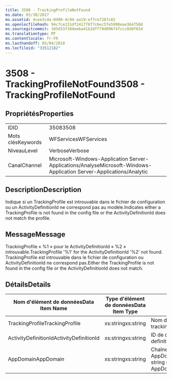```yaml
---
title: 3508 - TrackingProfileNotFound
ms.date: 03/30/2017
ms.assetid: 4cee3c4a-0490-4c94-aa19-ef7ce7287c02
ms.openlocfilehash: 94c7ce231df241778f7c6ec5fe5998eae364750d
ms.sourcegitcommit: 3d5d33f384eeba41b2dff79d096f47ccc8d8f03d
ms.translationtype: MT
ms.contentlocale: fr-FR
ms.lasthandoff: 05/04/2018
ms.locfileid: "33512182"
---
```

# <a name="3508---trackingprofilenotfound"></a><span data-ttu-id="4150c-102">3508 - TrackingProfileNotFound</span><span class="sxs-lookup"><span data-stu-id="4150c-102">3508 - TrackingProfileNotFound</span></span>
## <a name="properties"></a><span data-ttu-id="4150c-103">Propriétés</span><span class="sxs-lookup"><span data-stu-id="4150c-103">Properties</span></span>  
  
|||  
|-|-|  
|<span data-ttu-id="4150c-104">ID</span><span class="sxs-lookup"><span data-stu-id="4150c-104">ID</span></span>|<span data-ttu-id="4150c-105">3508</span><span class="sxs-lookup"><span data-stu-id="4150c-105">3508</span></span>|  
|<span data-ttu-id="4150c-106">Mots clés</span><span class="sxs-lookup"><span data-stu-id="4150c-106">Keywords</span></span>|<span data-ttu-id="4150c-107">WFServices</span><span class="sxs-lookup"><span data-stu-id="4150c-107">WFServices</span></span>|  
|<span data-ttu-id="4150c-108">Niveau</span><span class="sxs-lookup"><span data-stu-id="4150c-108">Level</span></span>|<span data-ttu-id="4150c-109">Verbose</span><span class="sxs-lookup"><span data-stu-id="4150c-109">Verbose</span></span>|  
|<span data-ttu-id="4150c-110">Canal</span><span class="sxs-lookup"><span data-stu-id="4150c-110">Channel</span></span>|<span data-ttu-id="4150c-111">Microsoft-Windows-Application Server-Applications/Analyse</span><span class="sxs-lookup"><span data-stu-id="4150c-111">Microsoft-Windows-Application Server-Applications/Analytic</span></span>|  
  
## <a name="description"></a><span data-ttu-id="4150c-112">Description</span><span class="sxs-lookup"><span data-stu-id="4150c-112">Description</span></span>  
 <span data-ttu-id="4150c-113">Indique si un TrackingProfile est introuvable dans le fichier de configuration ou un ActivityDefinitionId ne correspond pas au modèle.</span><span class="sxs-lookup"><span data-stu-id="4150c-113">Indicates either a TrackingProfile is not found in the config file or the ActivityDefinitionId does not match the profile.</span></span>  
  
## <a name="message"></a><span data-ttu-id="4150c-114">Message</span><span class="sxs-lookup"><span data-stu-id="4150c-114">Message</span></span>  
 <span data-ttu-id="4150c-115">TrackingProfile « %1 » pour le ActivityDefinitionId « %2 » introuvable.</span><span class="sxs-lookup"><span data-stu-id="4150c-115">TrackingProfile '%1' for the ActivityDefinitionId '%2' not found.</span></span> <span data-ttu-id="4150c-116">TrackingProfile est introuvable dans le fichier de configuration ou ActivityDefinitionId ne correspond pas.</span><span class="sxs-lookup"><span data-stu-id="4150c-116">Either the TrackingProfile is not found in the config file or the ActivityDefinitionId does not match.</span></span>  
  
## <a name="details"></a><span data-ttu-id="4150c-117">Détails</span><span class="sxs-lookup"><span data-stu-id="4150c-117">Details</span></span>  
  
|<span data-ttu-id="4150c-118">Nom d'élément de données</span><span class="sxs-lookup"><span data-stu-id="4150c-118">Data Item Name</span></span>|<span data-ttu-id="4150c-119">Type d'élément de données</span><span class="sxs-lookup"><span data-stu-id="4150c-119">Data Item Type</span></span>|<span data-ttu-id="4150c-120">Description</span><span class="sxs-lookup"><span data-stu-id="4150c-120">Description</span></span>|  
|--------------------|--------------------|-----------------|  
|<span data-ttu-id="4150c-121">TrackingProfile</span><span class="sxs-lookup"><span data-stu-id="4150c-121">TrackingProfile</span></span>|<span data-ttu-id="4150c-122">xs:string</span><span class="sxs-lookup"><span data-stu-id="4150c-122">xs:string</span></span>|<span data-ttu-id="4150c-123">Nom du modèle de suivi.</span><span class="sxs-lookup"><span data-stu-id="4150c-123">The name of the tracking profile.</span></span>|  
|<span data-ttu-id="4150c-124">ActivityDefinitionId</span><span class="sxs-lookup"><span data-stu-id="4150c-124">ActivityDefinitionId</span></span>|<span data-ttu-id="4150c-125">xs:string</span><span class="sxs-lookup"><span data-stu-id="4150c-125">xs:string</span></span>|<span data-ttu-id="4150c-126">ID de définition d'activité.</span><span class="sxs-lookup"><span data-stu-id="4150c-126">The activity definition id.</span></span>|  
|<span data-ttu-id="4150c-127">AppDomain</span><span class="sxs-lookup"><span data-stu-id="4150c-127">AppDomain</span></span>|<span data-ttu-id="4150c-128">xs:string</span><span class="sxs-lookup"><span data-stu-id="4150c-128">xs:string</span></span>|<span data-ttu-id="4150c-129">Chaîne retournée par AppDomain.CurrentDomain.FriendlyName.</span><span class="sxs-lookup"><span data-stu-id="4150c-129">The string returned by AppDomain.CurrentDomain.FriendlyName.</span></span>|
